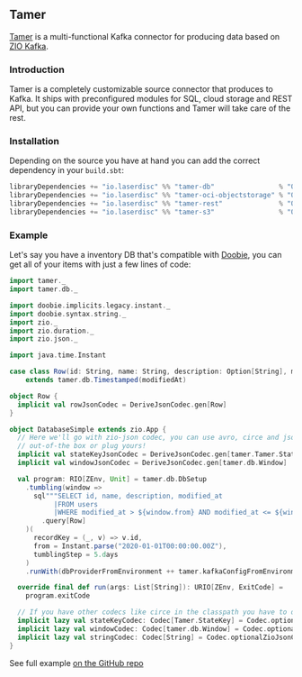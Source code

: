 ## Tamer

 [Tamer](https://github.com/laserdisc-io/tamer) is a multi-functional Kafka connector for producing data based on [ZIO Kafka](https://github.com/zio/zio-kafka).

 ### Introduction

 Tamer is a completely customizable source connector that produces to Kafka. It ships with preconfigured modules for SQL, cloud storage and REST API, but you can provide your own functions and Tamer will take care of the rest.

 ### Installation

 Depending on the source you have at hand you can add the correct dependency in your `build.sbt`:

 ```scala
 libraryDependencies += "io.laserdisc" %% "tamer-db"                % "0.16.1"
 libraryDependencies += "io.laserdisc" %% "tamer-oci-objectstorage" % "0.16.1"
 libraryDependencies += "io.laserdisc" %% "tamer-rest"              % "0.16.1"
 libraryDependencies += "io.laserdisc" %% "tamer-s3"                % "0.16.1"
 ```

 ### Example

 Let's say you have a inventory DB that's compatible with [Doobie](https://github.com/tpolecat/doobie), you can get all of your items with just a few lines of code:

 ```scala
 import tamer._
 import tamer.db._

 import doobie.implicits.legacy.instant._
 import doobie.syntax.string._
 import zio._
 import zio.duration._
 import zio.json._

 import java.time.Instant

 case class Row(id: String, name: String, description: Option[String], modifiedAt: Instant)
     extends tamer.db.Timestamped(modifiedAt)

 object Row {
   implicit val rowJsonCodec = DeriveJsonCodec.gen[Row]
 }

 object DatabaseSimple extends zio.App {
   // Here we'll go with zio-json codec, you can use avro, circe and jsoniter
   // out-of-the box or plug yours!
   implicit val stateKeyJsonCodec = DeriveJsonCodec.gen[tamer.Tamer.StateKey]
   implicit val windowJsonCodec = DeriveJsonCodec.gen[tamer.db.Window]

   val program: RIO[ZEnv, Unit] = tamer.db.DbSetup
     .tumbling(window =>
       sql"""SELECT id, name, description, modified_at 
            |FROM users 
            |WHERE modified_at > ${window.from} AND modified_at <= ${window.to}""".stripMargin
         .query[Row]
     )(
       recordKey = (_, v) => v.id,
       from = Instant.parse("2020-01-01T00:00:00.00Z"),
       tumblingStep = 5.days
     )
     .runWith(dbProviderFromEnvironment ++ tamer.kafkaConfigFromEnvironment)

   override final def run(args: List[String]): URIO[ZEnv, ExitCode] =
     program.exitCode

   // If you have other codecs like circe in the classpath you have to disambiguate
   implicit lazy val stateKeyCodec: Codec[Tamer.StateKey] = Codec.optionalZioJsonCodec
   implicit lazy val windowCodec: Codec[tamer.db.Window] = Codec.optionalZioJsonCodec
   implicit lazy val stringCodec: Codec[String] = Codec.optionalZioJsonCodec
 }
 ```
 See full example [on the GitHub repo](https://github.com/laserdisc-io/tamer/blob/4e1a7646fb44041648d9aa3ba089decb81ebe487/example/src/main/scala/tamer/db/DatabaseSimple.scala)
